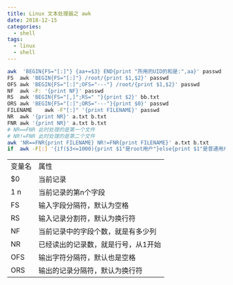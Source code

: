 ```yaml
---
title: Linux 文本处理器之 awk
date: 2018-12-15
categories:
  - shell
tags:
  - linux
  - shell
---
```


<!-- more -->

```bash
awk  'BEGIN{FS="[:]"} {aa+=$3} END{print "所用的UID的和是:",aa}' passwd
FS	awk 'BEGIN{FS="[:]"} /root/{print $1,$2}' passwd
OFS	awk 'BEGIN{FS="[:]";OFS="---"} /root/{print $1,$2}' passwd
NF	awk -F: '{print NF}' passwd
RS	awk 'BEGIN{FS="[,]";RS=" "}{print $2}' bb.txt
ORS	awk 'BEGIN{FS="[:]";ORS="---"}{print $0}' passwd
FILENAME	awk -F"[:]" '{print FILENAME}' passwd
NR	awk '{print NR}' a.txt b.txt
FNR	awk '{print NR}' a.txt b.txt
# NR==FNR 此时处理的是第一个文件
# NR!=FNR 此时处理的是第二个文件
awk 'NR==FNR{print FILENAME} NR!=FNR{print FILENAME}' a.txt b.txt
if	awk -F[:] '{if($3<=1000){print $1"是root用户"}else{print $1"是普通用户"}}' /etc/passwd	
```


| | |
| - | - |
| 变量名    | 属性 |
| $0        | 当前记录 |
| $1~$n | 当前记录的第n个字段 |
| FS        | 输入字段分隔符，默认为空格 |
| RS        | 输入记录分割符，默认为换行符 |
| NF        | 当前记录中的字段个数，就是有多少列 |
| NR        | 已经读出的记录数，就是行号，从1开始 |
| OFS       | 输出字符分隔符，默认也是空格 |
| ORS       | 输出的记录分隔符，默认为换行符 |